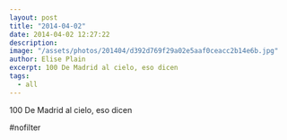 ```yaml
---
layout: post
title: "2014-04-02"
date: 2014-04-02 12:27:22
description: 
image: "/assets/photos/201404/d392d769f29a02e5aaf0ceacc2b14e6b.jpg"
author: Elise Plain
excerpt: 100 De Madrid al cielo, eso dicen
tags: 
  - all
---
```


100 De Madrid al cielo, eso dicen
<p></p>
<p>#nofilter</p>